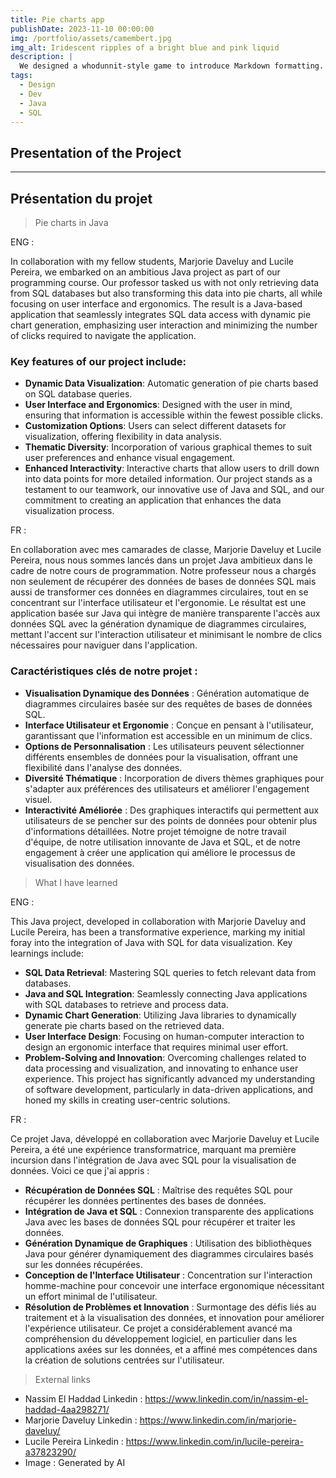 ```yaml
---
title: Pie charts app
publishDate: 2023-11-10 00:00:00
img: /portfolio/assets/camembert.jpg
img_alt: Iridescent ripples of a bright blue and pink liquid
description: |
  We designed a whodunnit-style game to introduce Markdown formatting. Suspense — suspicion — syntax!
tags:
  - Design
  - Dev
  - Java
  - SQL
---
```


## Presentation of the Project
-----------------------
## Présentation du projet

> Pie charts in Java 

ENG :

In collaboration with my fellow students, Marjorie Daveluy and Lucile Pereira, we embarked on an ambitious Java project as part of our programming course. Our professor tasked us with not only retrieving data from SQL databases but also transforming this data into pie charts, all while focusing on user interface and ergonomics. The result is a Java-based application that seamlessly integrates SQL data access with dynamic pie chart generation, emphasizing user interaction and minimizing the number of clicks required to navigate the application.

### Key features of our project include:

- **Dynamic Data Visualization**: Automatic generation of pie charts based on SQL database queries.
- **User Interface and Ergonomics**: Designed with the user in mind, ensuring that information is accessible within the fewest possible clicks.
- **Customization Options**: Users can select different datasets for visualization, offering flexibility in data analysis.
- **Thematic Diversity**: Incorporation of various graphical themes to suit user preferences and enhance visual engagement.
- **Enhanced Interactivity**: Interactive charts that allow users to drill down into data points for more detailed information.
Our project stands as a testament to our teamwork, our innovative use of Java and SQL, and our commitment to creating an application that enhances the data visualization process.

FR :

En collaboration avec mes camarades de classe, Marjorie Daveluy et Lucile Pereira, nous nous sommes lancés dans un projet Java ambitieux dans le cadre de notre cours de programmation. Notre professeur nous a chargés non seulement de récupérer des données de bases de données SQL mais aussi de transformer ces données en diagrammes circulaires, tout en se concentrant sur l'interface utilisateur et l'ergonomie. Le résultat est une application basée sur Java qui intègre de manière transparente l'accès aux données SQL avec la génération dynamique de diagrammes circulaires, mettant l'accent sur l'interaction utilisateur et minimisant le nombre de clics nécessaires pour naviguer dans l'application.

### Caractéristiques clés de notre projet :

- **Visualisation Dynamique des Données** : Génération automatique de diagrammes circulaires basée sur des requêtes de bases de données SQL.
- **Interface Utilisateur et Ergonomie** : Conçue en pensant à l'utilisateur, garantissant que l'information est accessible en un minimum de clics.
- **Options de Personnalisation** : Les utilisateurs peuvent sélectionner différents ensembles de données pour la visualisation, offrant une flexibilité dans l'analyse des données.
- **Diversité Thématique** : Incorporation de divers thèmes graphiques pour s'adapter aux préférences des utilisateurs et améliorer l'engagement visuel.
- **Interactivité Améliorée** : Des graphiques interactifs qui permettent aux utilisateurs de se pencher sur des points de données pour obtenir plus d'informations détaillées.
Notre projet témoigne de notre travail d'équipe, de notre utilisation innovante de Java et SQL, et de notre engagement à créer une application qui améliore le processus de visualisation des données.

> What I have learned

ENG :

This Java project, developed in collaboration with Marjorie Daveluy and Lucile Pereira, has been a transformative experience, marking my initial foray into the integration of Java with SQL for data visualization. Key learnings include:

- **SQL Data Retrieval**: Mastering SQL queries to fetch relevant data from databases.
- **Java and SQL Integration**: Seamlessly connecting Java applications with SQL databases to retrieve and process data.
- **Dynamic Chart Generation**: Utilizing Java libraries to dynamically generate pie charts based on the retrieved data.
- **User Interface Design**: Focusing on human-computer interaction to design an ergonomic interface that requires minimal user effort.
- **Problem-Solving and Innovation**: Overcoming challenges related to data processing and visualization, and innovating to enhance user experience.
This project has significantly advanced my understanding of software development, particularly in data-driven applications, and honed my skills in creating user-centric solutions.

FR : 

Ce projet Java, développé en collaboration avec Marjorie Daveluy et Lucile Pereira, a été une expérience transformatrice, marquant ma première incursion dans l'intégration de Java avec SQL pour la visualisation de données. Voici ce que j'ai appris :

- **Récupération de Données SQL** : Maîtrise des requêtes SQL pour récupérer les données pertinentes des bases de données.
- **Intégration de Java et SQL** : Connexion transparente des applications Java avec les bases de données SQL pour récupérer et traiter les données.
- **Génération Dynamique de Graphiques** : Utilisation des bibliothèques Java pour générer dynamiquement des diagrammes circulaires basés sur les données récupérées.
- **Conception de l'Interface Utilisateur** : Concentration sur l'interaction homme-machine pour concevoir une interface ergonomique nécessitant un effort minimal de l'utilisateur.
- **Résolution de Problèmes et Innovation** : Surmontage des défis liés au traitement et à la visualisation des données, et innovation pour améliorer l'expérience utilisateur.
Ce projet a considérablement avancé ma compréhension du développement logiciel, en particulier dans les applications axées sur les données, et a affiné mes compétences dans la création de solutions centrées sur l'utilisateur.

> External links 

- Nassim El Haddad Linkedin : https://www.linkedin.com/in/nassim-el-haddad-4aa298271/
- Marjorie Daveluy Linkedin : https://www.linkedin.com/in/marjorie-daveluy/
- Lucile Pereira Linkedin : https://www.linkedin.com/in/lucile-pereira-a37823290/
- Image : Generated by AI
